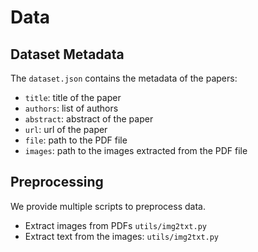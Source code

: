 # Data

## Dataset Metadata

The `dataset.json` contains the metadata of the papers:
  - `title`: title of the paper
  - `authors`: list of authors
  - `abstract`: abstract of the paper
  - `url`: url of the paper
  - `file`: path to the PDF file
  - `images`: path to the images extracted from the PDF file

## Preprocessing

We provide multiple scripts to preprocess data.

- Extract images from PDFs `utils/img2txt.py`
- Extract text from the images: `utils/img2txt.py`
